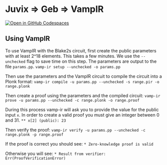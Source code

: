 # Juvix => Geb => VampIR

[![Open in GitHub Codespaces](https://github.com/codespaces/badge.svg)](https://github.com/codespaces/new?hide_repo_select=true&ref=main&repo=597112666)

## Using VampIR
To use VampIR with the Blake2s circuit, first create the public parameters with at least 2^18 elements. This takes a few minutes. We use the `--unchecked` flag to save time on this step. The parameters are output to the file `params.pp`.
`vamp-ir setup --unchecked -o params.pp `

Then use the parameters and the VampIR circuit to compile the circuit into a Plonk format:
`vamp-ir compile -u params.pp --unchecked -s range.pir -o range.plonk`

Then create a proof using the parameters and the compiled circuit:
`vamp-ir prove -u params.pp --unchecked -c range.plonk -o range.proof`

During this process vamp-ir will ask you to provide the value for the public input `x`. In order to create a valid proof you must give an integer between 0 and 31.
`** x[2] (public): 23`

Then verify the proof:
`vamp-ir verify -u params.pp --unchecked -c range.plonk -p range.proof`

If the proof is correct you should see:
`* Zero-knowledge proof is valid`

Otherwise you will see:
`* Result from verifier: Err(ProofVerificationError)`



